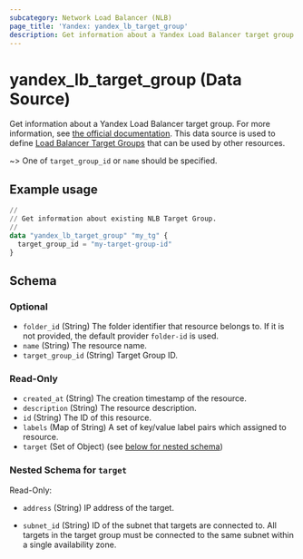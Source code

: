 ```yaml
---
subcategory: Network Load Balancer (NLB)
page_title: 'Yandex: yandex_lb_target_group'
description: Get information about a Yandex Load Balancer target group.
---
```


# yandex_lb_target_group (Data Source)

Get information about a Yandex Load Balancer target group. For more information, see [the official documentation](https://yandex.cloud/docs/load-balancer/quickstart).
This data source is used to define [Load Balancer Target Groups](https://yandex.cloud/docs/load-balancer/concepts/target-resources) that can be used by other resources.

~> One of `target_group_id` or `name` should be specified.

## Example usage

```terraform
//
// Get information about existing NLB Target Group.
//
data "yandex_lb_target_group" "my_tg" {
  target_group_id = "my-target-group-id"
}
```

<!-- schema generated by tfplugindocs -->
## Schema

### Optional

- `folder_id` (String) The folder identifier that resource belongs to. If it is not provided, the default provider `folder-id` is used.
- `name` (String) The resource name.
- `target_group_id` (String) Target Group ID.

### Read-Only

- `created_at` (String) The creation timestamp of the resource.
- `description` (String) The resource description.
- `id` (String) The ID of this resource.
- `labels` (Map of String) A set of key/value label pairs which assigned to resource.
- `target` (Set of Object) (see [below for nested schema](#nestedatt--target))

<a id="nestedatt--target"></a>
### Nested Schema for `target`

Read-Only:

- `address` (String) IP address of the target.

- `subnet_id` (String) ID of the subnet that targets are connected to. All targets in the target group must be connected to the same subnet within a single availability zone.

